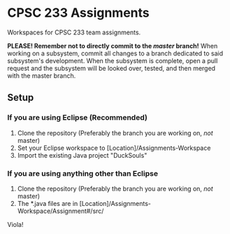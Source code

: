 # CPSC 233 Assignments
Workspaces for CPSC 233 team assignments.

**PLEASE! Remember not to directly commit to the _master_ branch!**
When working on a subsystem, commit all changes to a branch dedicated to said subsystem's development. When the subsystem is complete, open a pull request and the subsystem will be looked over, tested, and then merged with the master branch.

## Setup

### If you are using Eclipse (Recommended)
1. Clone the repository (Preferably the branch you are working on, _not_ master)
2. Set your Eclipse workspace to [Location]/Assignments-Workspace
3. Import the existing Java project "DuckSouls"

### If you are using anything other than Eclipse
1. Clone the repository (Preferably the branch you are working on, _not_ master)
2. The \*.java files are in [Location]/Assignments-Workspace/Assignment#/src/

Viola! 

